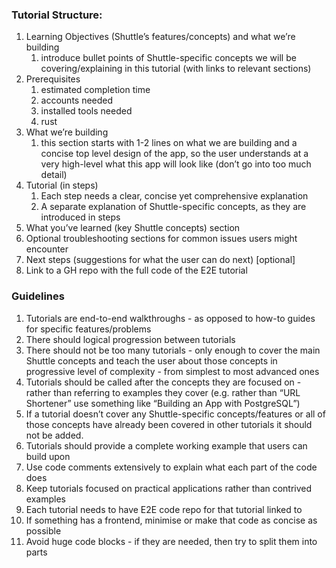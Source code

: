 ### Tutorial Structure:

1. Learning Objectives (Shuttle’s features/concepts) and what we’re building
   1. introduce bullet points of Shuttle-specific concepts we will be covering/explaining in this tutorial (with links to relevant sections)
2. Prerequisites
   1. estimated completion time
   2. accounts needed
   3. installed tools needed
   4. rust
3. What we’re building
   1. this section starts with 1-2 lines on what we are building and a concise top level design of the app, so the user understands at a very high-level what this app will look like (don’t go into too much detail)
4. Tutorial (in steps)
   1. Each step needs a clear, concise yet comprehensive explanation
   2. A separate explanation of Shuttle-specific concepts, as they are introduced in steps
5. What you’ve learned (key Shuttle concepts) section
6. Optional troubleshooting sections for common issues users might encounter
7. Next steps (suggestions for what the user can do next) [optional]
8. Link to a GH repo with the full code of the E2E tutorial

### Guidelines

1. Tutorials are end-to-end walkthroughs - as opposed to how-to guides for specific features/problems
2. There should logical progression between tutorials
3. There should not be too many tutorials - only enough to cover the main Shuttle concepts and teach the user about those concepts in progressive level of complexity - from simplest to most advanced ones
4. Tutorials should be called after the concepts they are focused on - rather than referring to examples they cover (e.g. rather than “URL Shortener” use something like “Building an App with PostgreSQL”)
5. If a tutorial doesn’t cover any Shuttle-specific concepts/features or all of those concepts have already been covered in other tutorials it should not be added.
6. Tutorials should provide a complete working example that users can build upon
7. Use code comments extensively to explain what each part of the code does
8. Keep tutorials focused on practical applications rather than contrived examples
9. Each tutorial needs to have E2E code repo for that tutorial linked to
10. If something has a frontend, minimise or make that code as concise as possible
11. Avoid huge code blocks - if they are needed, then try to split them into parts
